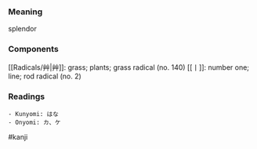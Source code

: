 ### Meaning

splendor

### Components

[[Radicals/艸|艸]]: grass; plants; grass radical (no. 140) [[丨]]: number one; line; rod radical (no. 2)

### Readings

```
- Kunyomi: はな
- Onyomi: カ、ケ
```

#kanji